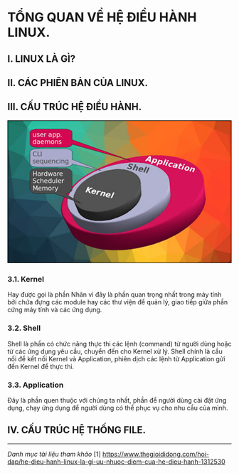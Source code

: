 # TỔNG QUAN VỀ HỆ ĐIỀU HÀNH LINUX.


## I. LINUX LÀ GÌ?




## II. CÁC PHIÊN BẢN CỦA LINUX.



## III. CẤU TRÚC HỆ ĐIỀU HÀNH.

![HINH ](../images/1_THANH_PHAN.jpg)
### 3.1. Kernel

Hay được gọi là phần Nhân vì đây là phần quan trọng nhất trong máy tính bởi chứa đựng các module hay các thư viện để quản lý, giao tiếp giữa phần cứng máy tính và các ứng dụng.

###  3.2. Shell

Shell là phần có chức năng thực thi các lệnh (command) từ người dùng hoặc từ các ứng dụng yêu cầu, chuyển đến cho Kernel xử lý. Shell chính là cầu nối để kết nối Kernel và Application, phiên dịch các lệnh từ Application gửi đến Kernel để thực thi.

### 3.3. Application

Đây là phần quen thuộc với chúng ta nhất, phần để người dùng cài đặt ứng dụng, chạy ứng dụng để người dùng có thể phục vụ cho nhu cầu của mình.


## IV. CẤU TRÚC HỆ THỐNG FILE.















--- 
*Danh mục tài liệu tham khảo*
[1] https://www.thegioididong.com/hoi-dap/he-dieu-hanh-linux-la-gi-uu-nhuoc-diem-cua-he-dieu-hanh-1312530

